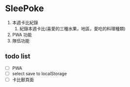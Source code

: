 # SleePoke

1. 本週卡比紀錄
   1. 紀錄本週卡比(喜愛的三種水果，地區，愛吃的料理種類)
2. PWA 功能
3. 隊伍功能

## todo list

- [ ] PWA
- [ ] select save to localStorage
- [ ] 卡比獸頁面
